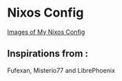 # Nixos Config
[Images of My Nixos Config](desktop.png)

## Inspirations from :
Fufexan, Misterio77 and LibrePhoenix
